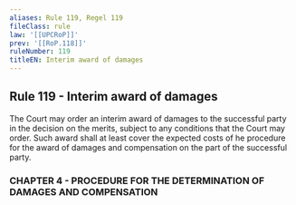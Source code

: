 ```yaml
---
aliases: Rule 119, Regel 119
fileClass: rule
law: '[[UPCRoP]]'
prev: '[[RoP.118]]'
ruleNumber: 119
titleEN: Interim award of damages
---
```


## Rule 119 - Interim award of damages

The Court may order an interim award of damages to the successful party in the decision on the merits, subject to any conditions that the Court may order. Such award shall at least cover the expected costs of he procedure for the award of damages and compensation on the part of the successful party.   


### CHAPTER  4 - PROCEDURE FOR THE DETERMINATION OF DAMAGES  AND COMPENSATION